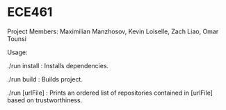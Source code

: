 # ECE461

Project Members: Maximilian Manzhosov, Kevin Loiselle, Zach Liao, Omar Tounsi

Usage:

./run install : Installs dependencies.

./run build : Builds project.

./run [urlFile] : Prints an ordered list of repositories contained in [urlFile] based on trustworthiness.
